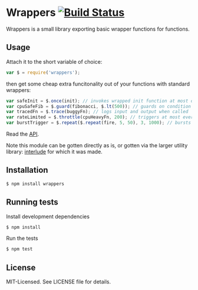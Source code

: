 # Wrappers [![Build Status](https://secure.travis-ci.org/clux/wrappers.png)](http://travis-ci.org/clux/wrappers)

Wrappers is a small library exporting basic wrapper functions for functions.

## Usage
Attach it to the short variable of choice:

````javascript
var $ = require('wrappers');
````

then get some cheap extra funcitonality out of your functions with standard wrappers:

```javascript
var safeInit = $.once(init); // invokes wrapped init function at most once
var cpuSafeFib = $.guard(fibonacci, $.lt(500)); // guards on condition <500
var tracedFn = $.trace(buggyFn); // logs input and output when called
var rateLimited = $.throttle(cpuHeavyFn, 200); // triggers at most every 200ms
var burstTrigger = $.repeat($.repeat(fire, 5, 50), 3, 1000); // bursts of 5 every second 3 times
````

Read the [API](https://github.com/clux/wrappers/blob/master/api.md).

Note this module can be gotten directly as is, or gotten via the larger utility library: [interlude](https://github.com/clux/interlude) for which it was made.

## Installation

````bash
$ npm install wrappers
````

## Running tests
Install development dependencies

````bash
$ npm install
````

Run the tests

````bash
$ npm test
````

## License
MIT-Licensed. See LICENSE file for details.
